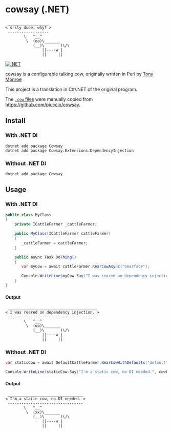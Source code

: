 # cowsay (.NET)

````
 __________________
< srsly dude, why? >
 ------------------
        \   ^__^
         \  (oo)\_______
            (__)\       )\/\
                ||----w |
                ||     ||
````

[![.NET](https://github.com/rawsonm88/Cowsay/actions/workflows/dotnet.yml/badge.svg?branch=master)](https://github.com/rawsonm88/Cowsay/actions/workflows/dotnet.yml)

cowsay is a configurable talking cow, originally written in Perl by [Tony Monroe](https://github.com/tnalpgge/rank-amateur-cowsay)

This project is a translation in C#/.NET of the original program.

The [`.cow` files](Cowsay/Cows) were manually copied from https://github.com/piuccio/cowsay.

## Install

### With .NET DI
```
dotnet add package Cowsay
dotnet add package Cowsay.Extensions.DependencyInjection
```

### Without .NET DI
```
dotnet add package Cowsay
```

## Usage

### With .NET DI
```C#
public class MyClass
{
    private ICattleFarmer _cattleFarmer;

    public MyClass(ICattleFarmer cattleFarmer)
    {
       _cattleFarmer = cattleFarmer;
    }

    public async Task DoThing()
    {
       var myCow = await cattleFarmer.RearCowAsync("bearface");

       Console.WriteLine(myCow.Say("I was reared on dependency injection.");
    }
}
```

#### Output
```
 _______________________________________
< I was reared on dependency injection. >
 ---------------------------------------
        \   ^__^
         \  (oo)\_______
            (__)\       )\/\
                ||----w |
                ||     ||
```

### Without .NET DI
```C#
var staticCow = await DefaultCattleFarmer.RearCowWithDefaults("default");

Console.WriteLine(staticCow.Say("I'm a static cow, no DI needed.", cowEyes: "xx"));
```

#### Output
```
 _________________________________
< I'm a static cow, no DI needed. >
 ---------------------------------
        \   ^__^
         \  (xx)\_______
            (__)\       )\/\
                ||----w |
                ||     ||
```